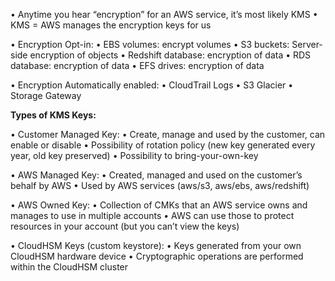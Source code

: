 • Anytime you hear “encryption” for an AWS service, it’s most likely KMS
• KMS = AWS manages the encryption keys for us

• Encryption Opt-in:
	• EBS volumes: encrypt volumes
	• S3 buckets: Server-side encryption of objects
	• Redshift database: encryption of data
	• RDS database: encryption of data
	• EFS drives: encryption of data

• Encryption Automatically enabled:
	• CloudTrail Logs
	• S3 Glacier
	• Storage Gateway

**Types of KMS Keys:**

• Customer Managed Key:
	• Create, manage and used by the customer, can enable or disable
	• Possibility of rotation policy (new key generated every year, old key preserved)
	• Possibility to bring-your-own-key

• AWS Managed Key:
	• Created, managed and used on the customer’s behalf by AWS
	• Used by AWS services (aws/s3, aws/ebs, aws/redshift)

• AWS Owned Key:
	• Collection of CMKs that an AWS service owns and manages to use in multiple accounts
	• AWS can use those to protect resources in your account (but you can’t view the keys)
	
• CloudHSM Keys (custom keystore):
	• Keys generated from your own CloudHSM hardware device
	• Cryptographic operations are performed within the CloudHSM cluster